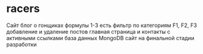 # racers
Сайт блог о гонщиках формулы 1-3
есть фильтр по категориям F1, F2, F3
добавление и удаление постов
главная страница и контакты с активными ссылками
база данных MongoDB
сайт на финальной стадии разработки
